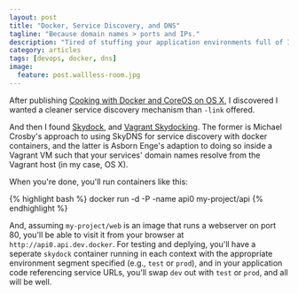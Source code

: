```yaml
---
layout: post
title: "Docker, Service Discovery, and DNS"
tagline: "Because domain names > ports and IPs."
description: "Tired of stuffing your application environments full of IPs and ports for service discovery? DNS to the rescue."
category: articles
tags: [devops, docker, dns]
image:
  feature: post.wallless-room.jpg
---
```


After publishing [Cooking with Docker and CoreOS on OS X](/articles/docker-coreos-osx/), I discovered I wanted a cleaner service discovery mechanism than `-link` offered.

And then I found [Skydock](https://github.com/crosbymichael/skydock), and [Vagrant Skydocking](http://www.asbjornenge.com/wwc/vagrant_skydocking.html). The former is Michael Crosby's approach to using SkyDNS for service discovery with docker containers, and the latter is Asborn Enge's adaption to doing so inside a Vagrant VM such that your services' domain names resolve from the Vagrant host (in my case, OS X).

When you're done, you'll run containers like this:

{% highlight bash %}
docker run -d -P -name api0 my-project/api
{% endhighlight %}

And, assuming `my-project/web` is an image that runs a webserver on port 80, you'll be able to visit it from your browser at `http://api0.api.dev.docker`. For testing and deplying, you'll have a seperate `skydock` container running in each context with the appropriate environment segment specified (e.g., `test` or `prod`), and in your application code referencing service URLs, you'll swap `dev` out with `test` or `prod`, and all will be well.

